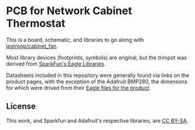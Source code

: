 # PCB for Network Cabinet Thermostat

This is a board, schematic, and libraries to go along with [jpstroop/cabinet_fan](https://github.com/jpstroop/cabinet_fan).

Most library devices (footprints, symbols) are original, but the trimpot was derived from [SparkFun's Eagle Libraries](https://github.com/sparkfun/SparkFun-Eagle-Libraries).

Datasheets included in this repository were generally found via links on the product pages, with the exception of the Adafruit BMP280, the dimensons for which were drived from their [Eagle files for the product](https://github.com/adafruit/Adafruit-BMP280-Breakout-PCB).

## License

This work, and Sparkfun and Adafruit's respective libraries, are [CC BY-SA](https://creativecommons.org/licenses/by-sa/4.0/).
